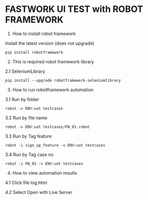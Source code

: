 # FASTWORK UI TEST with ROBOT FRAMEWORK

1. How to install robot framework

Install the latest version (does not upgrade)

```
pip install robotframework

```
2. This is required robot framework library

2.1 SeleniumLibrary

```
pip install --upgrade robotframework-seleniumlibrary

```

3. How to run robotframework automation

3.1 Run by folder

```
robot -v ENV:uat testcases

```

3.2 Run by file name

```
robot -v ENV:uat testcases/FW_01.robot

```

3.3 Run by Tag feature

```
robot -i sign_up_feature -v ENV:uat testcases

```

3.4 Run by Tag case no

```
robot -i FW_01 -v ENV:uat testcases

```

4. How to view automation results

4.1 Click file log.html

4.2 Select Open with Live Server